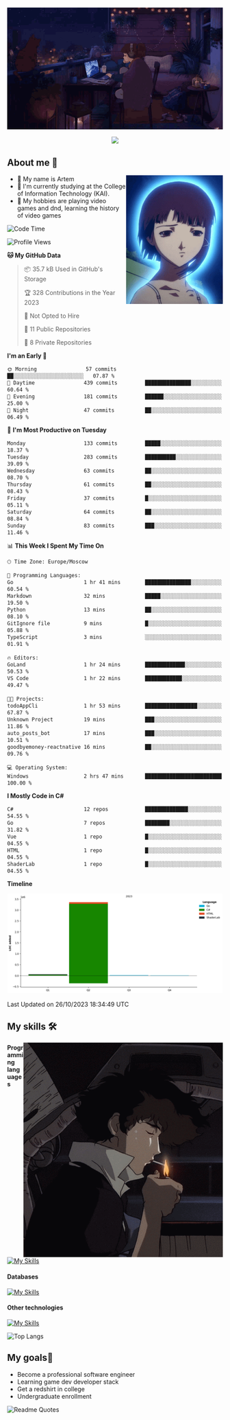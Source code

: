 <div align="center">
  <p>
    <img src="assets/lo-fi.gif">
  </p>
  <p>
    <img src="https://readme-typing-svg.herokuapp.com?color=%2336BCF7&lines=Welcome-to-my-profile&center=true&width=380&height=50&duration=4000&pause=1000">
  </p>
</div>

<div>
  <h2>About me 🚀</h2>
   <div align="center">
    <img src="assets/lain2.gif" align="right" height="300px">
  </div>
  <ul>
    <li>👨 My name is Artem</li>
    <li>🌱 I'm currently studying at the College of Information Technology (KAI).</li>
    <li>👾 My hobbies are playing video games and dnd, learning the history of video games </li>
  </ul>
</div>


<!--START_SECTION:waka-->
![Code Time](http://img.shields.io/badge/Code%20Time-23%20hrs%2026%20mins-blue)

![Profile Views](http://img.shields.io/badge/Profile%20Views-0-blue)

**🐱 My GitHub Data** 

> 📦 35.7 kB Used in GitHub's Storage 
 > 
> 🏆 328 Contributions in the Year 2023
 > 
> 🚫 Not Opted to Hire
 > 
> 📜 11 Public Repositories 
 > 
> 🔑 8 Private Repositories 
 > 
**I'm an Early 🐤** 

```text
🌞 Morning                57 commits          ██░░░░░░░░░░░░░░░░░░░░░░░   07.87 % 
🌆 Daytime                439 commits         ███████████████░░░░░░░░░░   60.64 % 
🌃 Evening                181 commits         ██████░░░░░░░░░░░░░░░░░░░   25.00 % 
🌙 Night                  47 commits          ██░░░░░░░░░░░░░░░░░░░░░░░   06.49 % 
```
📅 **I'm Most Productive on Tuesday** 

```text
Monday                   133 commits         █████░░░░░░░░░░░░░░░░░░░░   18.37 % 
Tuesday                  283 commits         ██████████░░░░░░░░░░░░░░░   39.09 % 
Wednesday                63 commits          ██░░░░░░░░░░░░░░░░░░░░░░░   08.70 % 
Thursday                 61 commits          ██░░░░░░░░░░░░░░░░░░░░░░░   08.43 % 
Friday                   37 commits          █░░░░░░░░░░░░░░░░░░░░░░░░   05.11 % 
Saturday                 64 commits          ██░░░░░░░░░░░░░░░░░░░░░░░   08.84 % 
Sunday                   83 commits          ███░░░░░░░░░░░░░░░░░░░░░░   11.46 % 
```


📊 **This Week I Spent My Time On** 

```text
🕑︎ Time Zone: Europe/Moscow

💬 Programming Languages: 
Go                       1 hr 41 mins        ███████████████░░░░░░░░░░   60.54 % 
Markdown                 32 mins             █████░░░░░░░░░░░░░░░░░░░░   19.50 % 
Python                   13 mins             ██░░░░░░░░░░░░░░░░░░░░░░░   08.10 % 
GitIgnore file           9 mins              █░░░░░░░░░░░░░░░░░░░░░░░░   05.88 % 
TypeScript               3 mins              ░░░░░░░░░░░░░░░░░░░░░░░░░   01.91 % 

🔥 Editors: 
GoLand                   1 hr 24 mins        █████████████░░░░░░░░░░░░   50.53 % 
VS Code                  1 hr 22 mins        ████████████░░░░░░░░░░░░░   49.47 % 

🐱‍💻 Projects: 
todoAppCli               1 hr 53 mins        █████████████████░░░░░░░░   67.87 % 
Unknown Project          19 mins             ███░░░░░░░░░░░░░░░░░░░░░░   11.86 % 
auto_posts_bot           17 mins             ███░░░░░░░░░░░░░░░░░░░░░░   10.51 % 
goodbyemoney-reactnative 16 mins             ██░░░░░░░░░░░░░░░░░░░░░░░   09.76 % 

💻 Operating System: 
Windows                  2 hrs 47 mins       █████████████████████████   100.00 % 
```

**I Mostly Code in C#** 

```text
C#                       12 repos            ██████████████░░░░░░░░░░░   54.55 % 
Go                       7 repos             ████████░░░░░░░░░░░░░░░░░   31.82 % 
Vue                      1 repo              █░░░░░░░░░░░░░░░░░░░░░░░░   04.55 % 
HTML                     1 repo              █░░░░░░░░░░░░░░░░░░░░░░░░   04.55 % 
ShaderLab                1 repo              █░░░░░░░░░░░░░░░░░░░░░░░░   04.55 % 
```



**Timeline**

![Lines of Code chart](https://raw.githubusercontent.com/nifle3/nifle3/main/assets/bar_graph.png)


 Last Updated on 26/10/2023 18:34:49 UTC
<!--END_SECTION:waka-->

## My skills 🛠️

<div align="center">
  <img src="assets/bebop_smoke.gif" align="right" height="500px">
</div>


#### Programming languages
[![My Skills](https://skillicons.dev/icons?i=go,cs,python)](https://skillicons.dev)
#### Databases
[![My Skills](https://skillicons.dev/icons?i=mysql,mongodb,postgres)](https://skillicons.dev)
#### Other technologies
[![My Skills](https://skillicons.dev/icons?i=unity,docker,git,wasm)](https://skillicons.dev)

![Top Langs](https://github-readme-stats.vercel.app/api/top-langs/?username=nifle3&layout=compact&theme=nord)


## My goals🚀
- Become a professional software engineer
- Learning game dev developer stack
- Get a redshirt in college
- Undergraduate enrollment

![Readme Quotes](https://quotes-github-readme.vercel.app/api?type=horizontal&theme=nord) 
